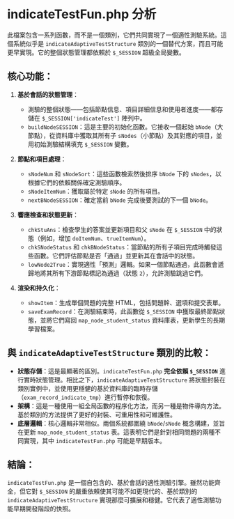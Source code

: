# indicateTestFun.php 分析

此檔案包含一系列函數，而不是一個類別，它們共同實現了一個適性測驗系統。這個系統似乎是 `indicateAdaptiveTestStructure` 類別的一個替代方案，而且可能更早實現。它的整個狀態管理都依賴於 `$_SESSION` 超級全局變數。

## 核心功能：

1.  **基於會話的狀態管理**：
    *   測驗的整個狀態——包括節點信息、項目詳細信息和使用者進度——都存儲在 `$_SESSION['indicateTest']` 陣列中。
    *   `buildNodeSESSION`：這是主要的初始化函數。它接收一個起始 `bNode`（大節點），從資料庫中獲取其所有子 `sNodes`（小節點）及其對應的項目，並用初始測驗結構填充 `$_SESSION` 變數。

2.  **節點和項目處理**：
    *   `sNodeNum` 和 `sNodeSort`：這些函數檢索然後排序 `bNode` 下的 `sNodes`，以根據它們的依賴關係確定測驗順序。
    *   `sNodeItemNum`：獲取屬於特定 `sNode` 的所有項目。
    *   `nextBNodeSESSION`：確定當前 `bNode` 完成後要測試的下一個 `bNode`。

3.  **響應檢查和狀態更新**：
    *   `chkStuAns`：檢查學生的答案並更新項目和父 `sNode` 在 `$_SESSION` 中的狀態（例如，增加 `doItemNum`、`trueItemNum`）。
    *   `chkSNodeStatus` 和 `chkBNodeStatus`：當節點的所有子項目完成時觸發這些函數。它們評估節點是否「通過」並更新其在會話中的狀態。
    *   `lowNode2True`：實現適性「預測」邏輯。如果一個節點通過，此函數會遞歸地將其所有下游節點標記為通過（狀態 `2`），允許測驗跳過它們。

4.  **渲染和持久化**：
    *   `showItem`：生成單個問題的完整 HTML，包括問題幹、選項和提交表單。
    *   `saveExamRecord`：在測驗結束時，此函數從 `$_SESSION` 中獲取最終節點狀態，並將它們寫回 `map_node_student_status` 資料庫表，更新學生的長期學習檔案。

## 與 `indicateAdaptiveTestStructure` 類別的比較：

*   **狀態存儲**：這是最顯著的區別。`indicateTestFun.php` **完全依賴 `$_SESSION`** 進行實時狀態管理。相比之下，`indicateAdaptiveTestStructure` 將狀態封裝在類別實例中，並使用更穩健的基於資料庫的臨時存儲（`exam_record_indicate_tmp`）進行暫停和恢復。
*   **架構**：這是一種使用一組全局函數的程序化方法，而另一種是物件導向方法。基於類別的方法提供了更好的封裝、可重用性和可維護性。
*   **底層邏輯**：核心邏輯非常相似。兩個系統都圍繞 `bNode`/`sNode` 概念構建，並旨在更新 `map_node_student_status` 表。這表明它們是針對相同問題的兩種不同實現，其中 `indicateTestFun.php` 可能是早期版本。

## 結論：

`indicateTestFun.php` 是一個自包含的、基於會話的適性測驗引擎。雖然功能齊全，但它對 `$_SESSION` 的嚴重依賴使其可能不如更現代的、基於類別的 `indicateAdaptiveTestStructure` 實現那麼可擴展和穩健。它代表了適性測驗功能早期開發階段的快照。
